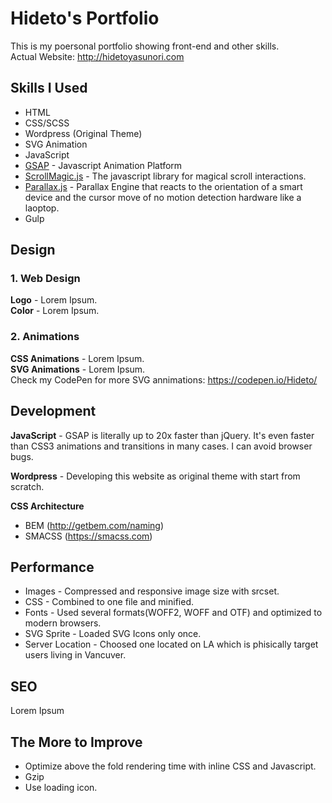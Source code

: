 # Hideto's Portfolio
This is my poersonal portfolio showing front-end and other skills.  
Actual Website: http://hidetoyasunori.com 

## Skills I Used
* HTML
* CSS/SCSS
* Wordpress (Original Theme)
* SVG Animation
* JavaScript
* [GSAP](https://greensock.com/gsap) - Javascript Animation Platform
* [ScrollMagic.js](http://scrollmagic.io/) - The javascript library for magical scroll interactions.
* [Parallax.js](https://github.com/wagerfield/parallax) - Parallax Engine that reacts to the orientation of a smart device and the cursor move of no motion detection hardware like a laoptop.
* Gulp

## Design
### 1. Web Design
**Logo** - Lorem Ipsum.  
**Color** - Lorem Ipsum.  

### 2. Animations
**CSS Animations** - Lorem Ipsum.   
**SVG Animations** - Lorem Ipsum.   
Check my CodePen for more SVG annimations:  https://codepen.io/Hideto/


## Development
**JavaScript** - GSAP is literally up to 20x faster than jQuery. It's even faster than CSS3 animations and transitions in many cases. I can avoid browser bugs.  

**Wordpress** - Developing this website as original theme with start from scratch.

**CSS Architecture**
* BEM (http://getbem.com/naming)
* SMACSS (https://smacss.com)

## Performance
* Images - Compressed and responsive image size with srcset.
* CSS - Combined to one file and minified.
* Fonts - Used several formats(WOFF2, WOFF and OTF) and optimized to modern browsers.
* SVG Sprite - Loaded SVG Icons only once.
* Server Location - Choosed one located on LA which is phisically target users living in Vancuver.

## SEO
Lorem Ipsum

## The More to Improve
* Optimize above the fold rendering time with inline CSS and Javascript.
* Gzip
* Use loading icon.